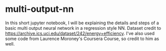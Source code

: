 # multi-output-nn
In this short jupyter notebook, I will be explaining the details and steps of a basic multi output neural network  in a regression style NN. Dataset credit to https://archive.ics.uci.edu/dataset/242/energy+efficiency. I've also used some code from Laurence Moroney's Coursera Course, so credit to him as well.
